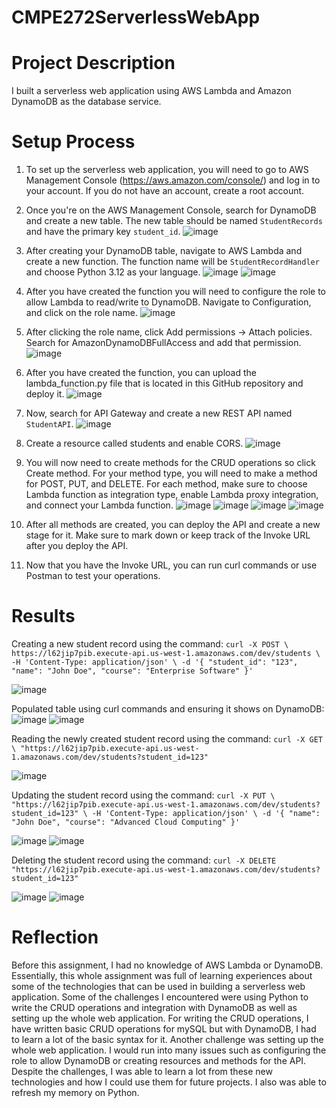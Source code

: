 # CMPE272ServerlessWebApp

# Project Description
I built a serverless web application using AWS Lambda and Amazon DynamoDB as the database service.

# Setup Process 
1) To set up the serverless web application, you will need to go to AWS Management Console (https://aws.amazon.com/console/) and log in to your account. If you do not have an account, create a root account. 

2) Once you're on the AWS Management Console, search for DynamoDB and create a new table. The new table should be named `StudentRecords` and have the primary key `student_id`.
![image](https://github.com/user-attachments/assets/7eb821ab-09ad-44fc-89a8-6bfe79db71fe)

3) After creating your DynamoDB table, navigate to AWS Lambda and create a new function. The function name will be `StudentRecordHandler` and choose Python 3.12 as your language. 
![image](https://github.com/user-attachments/assets/41840286-a5b6-4eb3-a748-a14b391018cd)
![image](https://github.com/user-attachments/assets/7a0a5bf3-0881-49b9-be41-ddda0e3ebc5b)

4) After you have created the function you will need to configure the role to allow Lambda to read/write to DynamoDB. Navigate to Configuration, and click on the role name.
![image](https://github.com/user-attachments/assets/66337903-b853-4589-b7bc-742c8853e56a)

6) After clicking the role name, click Add permissions -> Attach policies. Search for AmazonDynamoDBFullAccess and add that permission.
![image](https://github.com/user-attachments/assets/69807b2a-cb8f-4138-a22d-ec6142ae9133)

7) After you have created the function, you can upload the lambda_function.py file that is located in this GitHub repository and deploy it.
![image](https://github.com/user-attachments/assets/5230732d-4f39-44bf-b593-f6f43e18abe8)

8) Now, search for API Gateway and create a new REST API named `StudentAPI`.
![image](https://github.com/user-attachments/assets/2795624e-de80-4ce0-8c5b-7453429437ed)

9) Create a resource called students and enable CORS.
![image](https://github.com/user-attachments/assets/e7e33145-fc2c-48b0-8b44-d8afdc6243e8)

10) You will now need to create methods for the CRUD operations so click Create method. For your method type, you will need to make a method for POST, PUT, and DELETE. For each method, make sure to choose Lambda function as integration type, enable Lambda proxy integration, and connect your Lambda function.
![image](https://github.com/user-attachments/assets/6ffc6c58-6e8f-4259-a04e-d489a0fe4de6)
![image](https://github.com/user-attachments/assets/74ad18e7-34fd-4f4e-9d21-40e3953ba6a2)
![image](https://github.com/user-attachments/assets/675e75a9-b3a0-4d92-aefb-56fa09163ab8)
![image](https://github.com/user-attachments/assets/d9beab15-aad7-46a0-b605-f401b139cc28)

11) After all methods are created, you can deploy the API and create a new stage for it. Make sure to mark down or keep track of the Invoke URL after you deploy the API.
    
13) Now that you have the Invoke URL, you can run curl commands or use Postman to test your operations.

# Results
Creating a new student record using the command:
` curl -X POST \
  https://l62jip7pib.execute-api.us-west-1.amazonaws.com/dev/students \
  -H 'Content-Type: application/json' \
  -d '{ "student_id": "123", "name": "John Doe", "course": "Enterprise Software" }'
 `
 
![image](https://github.com/user-attachments/assets/4003fc85-4ee6-43a9-afa8-6c567655e27d)

Populated table using curl commands and ensuring it shows on DynamoDB:
![image](https://github.com/user-attachments/assets/924d7b95-aaf5-4ad3-97ee-a47a5929dd00)
![image](https://github.com/user-attachments/assets/b2cff561-a65c-4c97-bb5c-acf4a44fd024)

Reading the newly created student record using the command:
`curl -X GET \ "https://l62jip7pib.execute-api.us-west-1.amazonaws.com/dev/students?student_id=123"`

![image](https://github.com/user-attachments/assets/6b6b30b7-67c8-44dc-a9aa-579e885ea606)

Updating the student record using the command:
` curl -X PUT \ 
  "https://l62jip7pib.execute-api.us-west-1.amazonaws.com/dev/students?student_id=123" \
  -H 'Content-Type: application/json' \
  -d '{ "name": "John Doe", "course": "Advanced Cloud Computing" }'
`

![image](https://github.com/user-attachments/assets/8db0342d-2af8-450c-b597-88098c66798d)
![image](https://github.com/user-attachments/assets/de580167-a0b5-4a9c-9a0f-5211e756c58f)


Deleting the student record using the command:
`curl -X DELETE "https://l62jip7pib.execute-api.us-west-1.amazonaws.com/dev/students?student_id=123"`

![image](https://github.com/user-attachments/assets/9ffb31c5-b140-4726-8f93-c819d932ca8f)
![image](https://github.com/user-attachments/assets/1388629d-0210-4017-8abb-8bac533d4726)


# Reflection
Before this assignment, I had no knowledge of AWS Lambda or DynamoDB. Essentially, this whole assignment was full of learning experiences about some of the technologies that can be used in building a serverless web application. Some of the challenges I encountered were using Python to write the CRUD operations and integration with DynamoDB as well as setting up the whole web application. For writing the CRUD operations, I have written basic CRUD operations for mySQL but with DynamoDB, I had to learn a lot of the basic syntax for it. Another challenge was setting up the whole web application. I would run into many issues such as configuring the role to allow DynamoDB or creating resources and methods for the API. Despite the challenges, I was able to learn a lot from these new technologies and how I could use them for future projects. I also was able to refresh my memory on Python.

